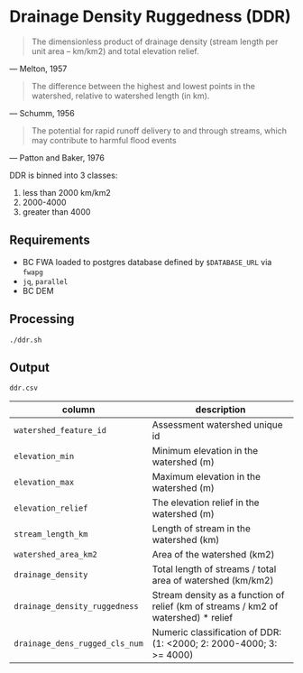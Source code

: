 # Drainage Density Ruggedness (DDR)

> The dimensionless product of drainage density (stream length per unit area – km/km2) and total elevation relief.

— Melton, 1957

> The difference between the highest and lowest points in the watershed, relative to watershed length (in km).

— Schumm, 1956


> The potential for rapid runoff delivery to and through streams, which may contribute to harmful flood events 

— Patton and Baker, 1976

DDR is binned into 3 classes:

1. less than 2000 km/km2
2. 2000-4000
3. greater than 4000
 


## Requirements

- BC FWA loaded to postgres database defined by `$DATABASE_URL` via `fwapg`
- `jq`, `parallel`
- BC DEM

## Processing

	./ddr.sh

## Output

`ddr.csv`

| column                       | description                                                |
|------------------------------|------------------------------------------------------------|
| `watershed_feature_id`         | Assessment watershed unique id                             |
| `elevation_min`                | Minimum elevation in the watershed (m)                     |
| `elevation_max`                | Maximum elevation in the watershed (m)                     |
| `elevation_relief`             | The elevation relief in the watershed (m)                  |
| `stream_length_km`             | Length of stream in the watershed (km)                     |
| `watershed_area_km2`           | Area of the watershed (km2)                                |
| `drainage_density`             | Total length of streams / total area of watershed (km/km2) |
| `drainage_density_ruggedness`  | Stream density as a function of relief (km of streams / km2 of watershed) * relief |
| `drainage_dens_rugged_cls_num` | Numeric classification of DDR: (1: <2000; 2: 2000-4000; 3: >= 4000) |

